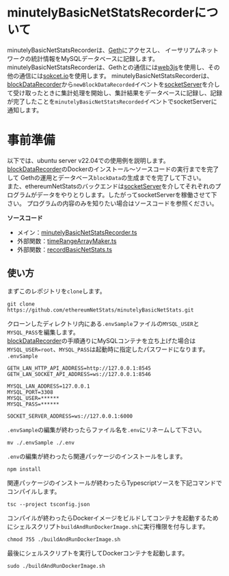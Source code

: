 # minutelyBasicNetStatsRecorderについて
minutelyBasicNetStatsRecorderは、[Geth](https://github.com/ethereum/go-ethereum)にアクセスし、
イーサリアムネットワークの統計情報をMySQLデータベースに記録します。  
minutelyBasicNetStatsRecorderは、Gethとの通信には[web3js](https://github.com/web3/web3.js)を使用し、その他の通信には[sokcet.io](https://socket.io/)を使用します。
minutelyBasicNetStatsRecorderは、[blockDataRecorder](https://github.com/ethereumNetStats/blockDataRecorder)から`newBlockDataRecorded`イベントを[socketServer](https://github.com/ethereumNetStats/socketServer)を介して受け取ったときに集計処理を開始し、集計結果をデータベースに記録し、記録が完了したことを`minutelyBasicNetStatsRecorded`イベントでsocketServerに通知します。

# 事前準備
以下では、ubuntu server v22.04での使用例を説明します。  
[blockDataRecorder](https://github.com/ethereumNetStats/blockDataRecorder)のDockerのインストール〜ソースコードの実行までを完了して
Gethの運用とデータベース`blockData`の生成までを完了して下さい。  
また、ethereumNetStatsのバックエンドは[socketServer](https://github.com/ethereumNetStats/socketServer)を介してそれぞれのプログラムがデータをやりとりします。したがってsocketServerを稼働させて下さい。
プログラムの内容のみを知りたい場合はソースコードを参照ください。  

**ソースコード**
- メイン：[minutelyBasicNetStatsRecorder.ts](https://github.com/ethereumNetStats/minutelyBasicNetStatsRecorder/blob/main/minutelyBasicNetStatsRecorder.ts)
- 外部関数：[timeRangeArrayMaker.ts](https://github.com/ethereumNetStats/minutelyBasicNetStatsRecorder/blob/main/externalFunctions/timeRangeArrayMaker.ts)
- 外部関数：[recordBasicNetStats.ts](https://github.com/ethereumNetStats/minutelyBasicNetStatsRecorder/blob/main/externalFunctions/recordBasicNetStats.ts)

## 使い方
まずこのレポジトリを`clone`します。
```shell
git clone https://github.com/ethereumNetStats/minutelyBasicNetStats.git
```
クローンしたディレクトリ内にある`.envSample`ファイルの`MYSQL_USER`と`MYSQL_PASS`を編集します。  
[blockDataRecorder](https://github.com/ethereumNetStats/blockDataRecorder)の手順通りにMySQLコンテナを立ち上げた場合は`MYSQL_USER=root`、`MYSQL_PASS`は起動時に指定したパスワードになります。  
`.envSample`
```
GETH_LAN_HTTP_API_ADDRESS=http://127.0.0.1:8545
GETH_LAN_SOCKET_API_ADDRESS=ws://127.0.0.1:8546

MYSQL_LAN_ADDRESS=127.0.0.1
MYSQL_PORT=3308
MYSQL_USER=******
MYSQL_PASS=******

SOCKET_SERVER_ADDRESS=ws://127.0.0.1:6000
```
`.envSample`の編集が終わったらファイル名を`.env`にリネームして下さい。
```shell
mv ./.envSample ./.env 
```
`.env`の編集が終わったら関連パッケージのインストールをします。
```shell
npm install
```
関連パッケージのインストールが終わったらTypescriptソースを下記コマンドでコンパイルします。
```shell
tsc --project tsconfig.json
```
コンパイルが終わったらDockerイメージをビルドしてコンテナを起動するためにシェルスクリプト`buildAndRunDockerImage.sh`に実行権限を付与します。
```shell
chmod 755 ./buildAndRunDockerImage.sh
```
最後にシェルスクリプトを実行してDockerコンテナを起動します。
```shell
sudo ./buildAndRunDockerImage.sh
```
